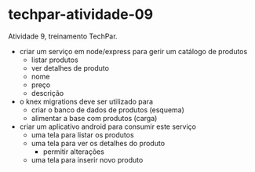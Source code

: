 # techpar-atividade-09
Atividade 9, treinamento TechPar.

- criar um serviço em node/express para gerir um catálogo de produtos
  - listar produtos
  - ver detalhes de produto
   - nome
   - preço
   - descrição
- o knex migrations deve ser utilizado para
   - criar o banco de dados de produtos (esquema)
   - alimentar a base com produtos (carga)
- criar um aplicativo android para consumir este serviço
   - uma tela para listar os produtos
   - uma tela para ver os detalhes do produto
     - permitir alterações
   - uma tela para inserir novo produto
